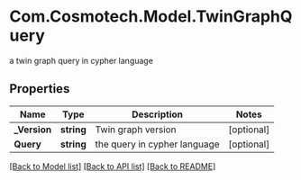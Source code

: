 # Com.Cosmotech.Model.TwinGraphQuery
a twin graph query in cypher language

## Properties

Name | Type | Description | Notes
------------ | ------------- | ------------- | -------------
**_Version** | **string** | Twin graph version | [optional] 
**Query** | **string** | the query in cypher language | [optional] 

[[Back to Model list]](../README.md#documentation-for-models) [[Back to API list]](../README.md#documentation-for-api-endpoints) [[Back to README]](../README.md)

